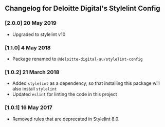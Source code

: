 ## Changelog for Deloitte Digital's Stylelint Config

### [2.0.0] 20 May 2019

- Upgraded to stylelint v10

### [1.1.0] 4 May 2018

- Package renamed to `@deloitte-digital-au/stylelint-config`

### [1.0.2] 21 March 2018

- Added `stylelint` as a dependency, so that installing this package will also install `stylelint`
- Updated `eslint` for linting the code in this project

### [1.0.1] 16 May 2017

- Removed rules that are deprecated in Stylelint 8.0.
